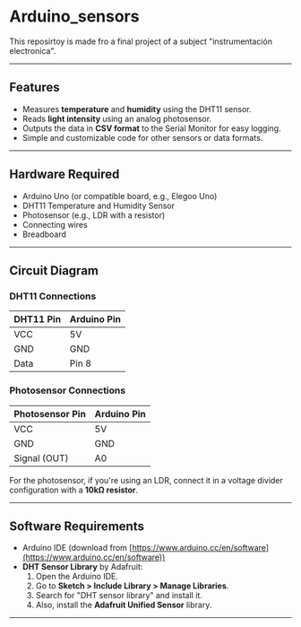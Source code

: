 # Arduino_sensors

This reposirtoy is made fro a final project of a subject "instrumentación electronica".

---

## Features
- Measures **temperature** and **humidity** using the DHT11 sensor.
- Reads **light intensity** using an analog photosensor.
- Outputs the data in **CSV format** to the Serial Monitor for easy logging.
- Simple and customizable code for other sensors or data formats.

---

## Hardware Required
- Arduino Uno (or compatible board, e.g., Elegoo Uno)
- DHT11 Temperature and Humidity Sensor
- Photosensor (e.g., LDR with a resistor)
- Connecting wires
- Breadboard

---

## Circuit Diagram

### DHT11 Connections
| DHT11 Pin  | Arduino Pin |
|------------|-------------|
| VCC        | 5V          |
| GND        | GND         |
| Data       | Pin 8       |

### Photosensor Connections
| Photosensor Pin | Arduino Pin |
|-----------------|-------------|
| VCC             | 5V          |
| GND             | GND         |
| Signal (OUT)    | A0          |

For the photosensor, if you're using an LDR, connect it in a voltage divider configuration with a **10kΩ resistor**.

---

## Software Requirements
- Arduino IDE (download from [https://www.arduino.cc/en/software](https://www.arduino.cc/en/software))
- **DHT Sensor Library** by Adafruit:
  1. Open the Arduino IDE.
  2. Go to **Sketch > Include Library > Manage Libraries**.
  3. Search for "DHT sensor library" and install it.
  4. Also, install the **Adafruit Unified Sensor** library.

---
